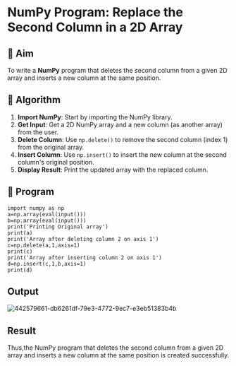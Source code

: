 # NumPy Program: Replace the Second Column in a 2D Array

## 🎯 Aim
To write a **NumPy** program that deletes the second column from a given 2D array and inserts a new column at the same position.

## 🧠 Algorithm
1. **Import NumPy**: Start by importing the NumPy library.
2. **Get Input**: Get a 2D NumPy array and a new column (as another array) from the user.
3. **Delete Column**: Use `np.delete()` to remove the second column (index 1) from the original array.
4. **Insert Column**: Use `np.insert()` to insert the new column at the second column's original position.
5. **Display Result**: Print the updated array with the replaced column.

## 🧾 Program
```
import numpy as np
a=np.array(eval(input()))
b=np.array(eval(input()))
print('Printing Original array')
print(a)
print('Array after deleting column 2 on axis 1')
c=np.delete(a,1,axis=1)
print(c)
print('Array after inserting column 2 on axis 1')
d=np.insert(c,1,b,axis=1)
print(d)
```

## Output
![442579661-db6261df-79e3-4772-9ec7-e3eb51383b4b](https://github.com/user-attachments/assets/25c6c995-89c9-47b9-9e97-4eec0e38fd1a)

## Result
Thus,the NumPy program that deletes the second column from a given 2D array and inserts a new column at the same position is created successfully.
